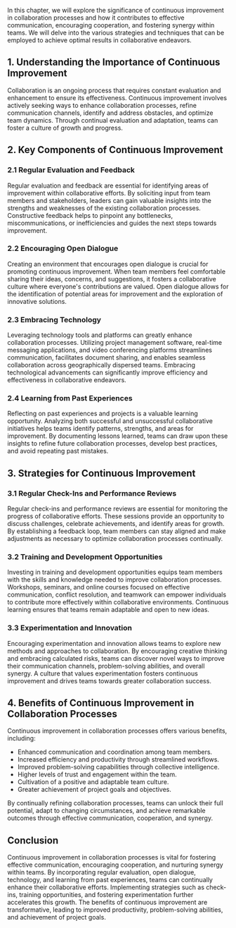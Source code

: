 
In this chapter, we will explore the significance of continuous improvement in collaboration processes and how it contributes to effective communication, encouraging cooperation, and fostering synergy within teams. We will delve into the various strategies and techniques that can be employed to achieve optimal results in collaborative endeavors.

**1. Understanding the Importance of Continuous Improvement**
-------------------------------------------------------------

Collaboration is an ongoing process that requires constant evaluation and enhancement to ensure its effectiveness. Continuous improvement involves actively seeking ways to enhance collaboration processes, refine communication channels, identify and address obstacles, and optimize team dynamics. Through continual evaluation and adaptation, teams can foster a culture of growth and progress.

**2. Key Components of Continuous Improvement**
-----------------------------------------------

### **2.1 Regular Evaluation and Feedback**

Regular evaluation and feedback are essential for identifying areas of improvement within collaborative efforts. By soliciting input from team members and stakeholders, leaders can gain valuable insights into the strengths and weaknesses of the existing collaboration processes. Constructive feedback helps to pinpoint any bottlenecks, miscommunications, or inefficiencies and guides the next steps towards improvement.

### **2.2 Encouraging Open Dialogue**

Creating an environment that encourages open dialogue is crucial for promoting continuous improvement. When team members feel comfortable sharing their ideas, concerns, and suggestions, it fosters a collaborative culture where everyone's contributions are valued. Open dialogue allows for the identification of potential areas for improvement and the exploration of innovative solutions.

### **2.3 Embracing Technology**

Leveraging technology tools and platforms can greatly enhance collaboration processes. Utilizing project management software, real-time messaging applications, and video conferencing platforms streamlines communication, facilitates document sharing, and enables seamless collaboration across geographically dispersed teams. Embracing technological advancements can significantly improve efficiency and effectiveness in collaborative endeavors.

### **2.4 Learning from Past Experiences**

Reflecting on past experiences and projects is a valuable learning opportunity. Analyzing both successful and unsuccessful collaborative initiatives helps teams identify patterns, strengths, and areas for improvement. By documenting lessons learned, teams can draw upon these insights to refine future collaboration processes, develop best practices, and avoid repeating past mistakes.

**3. Strategies for Continuous Improvement**
--------------------------------------------

### **3.1 Regular Check-Ins and Performance Reviews**

Regular check-ins and performance reviews are essential for monitoring the progress of collaborative efforts. These sessions provide an opportunity to discuss challenges, celebrate achievements, and identify areas for growth. By establishing a feedback loop, team members can stay aligned and make adjustments as necessary to optimize collaboration processes continually.

### **3.2 Training and Development Opportunities**

Investing in training and development opportunities equips team members with the skills and knowledge needed to improve collaboration processes. Workshops, seminars, and online courses focused on effective communication, conflict resolution, and teamwork can empower individuals to contribute more effectively within collaborative environments. Continuous learning ensures that teams remain adaptable and open to new ideas.

### **3.3 Experimentation and Innovation**

Encouraging experimentation and innovation allows teams to explore new methods and approaches to collaboration. By encouraging creative thinking and embracing calculated risks, teams can discover novel ways to improve their communication channels, problem-solving abilities, and overall synergy. A culture that values experimentation fosters continuous improvement and drives teams towards greater collaboration success.

**4. Benefits of Continuous Improvement in Collaboration Processes**
--------------------------------------------------------------------

Continuous improvement in collaboration processes offers various benefits, including:

* Enhanced communication and coordination among team members.
* Increased efficiency and productivity through streamlined workflows.
* Improved problem-solving capabilities through collective intelligence.
* Higher levels of trust and engagement within the team.
* Cultivation of a positive and adaptable team culture.
* Greater achievement of project goals and objectives.

By continually refining collaboration processes, teams can unlock their full potential, adapt to changing circumstances, and achieve remarkable outcomes through effective communication, cooperation, and synergy.

## **Conclusion**

Continuous improvement in collaboration processes is vital for fostering effective communication, encouraging cooperation, and nurturing synergy within teams. By incorporating regular evaluation, open dialogue, technology, and learning from past experiences, teams can continually enhance their collaborative efforts. Implementing strategies such as check-ins, training opportunities, and fostering experimentation further accelerates this growth. The benefits of continuous improvement are transformative, leading to improved productivity, problem-solving abilities, and achievement of project goals.
